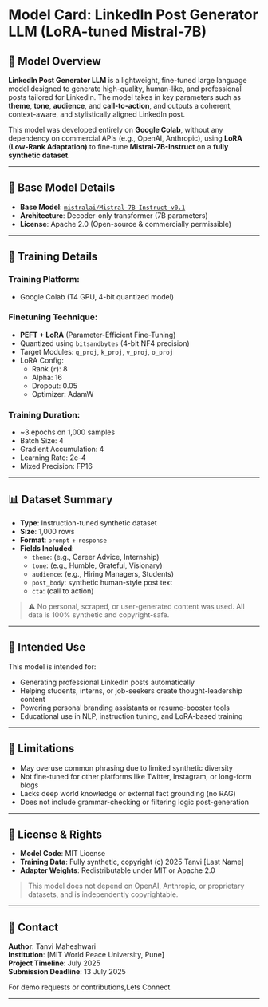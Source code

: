 # Model Card: LinkedIn Post Generator LLM (LoRA-tuned Mistral-7B)

## 📌 Model Overview

**LinkedIn Post Generator LLM** is a lightweight, fine-tuned large language model designed to generate high-quality, human-like, and professional posts tailored for LinkedIn. The model takes in key parameters such as **theme**, **tone**, **audience**, and **call-to-action**, and outputs a coherent, context-aware, and stylistically aligned LinkedIn post.

This model was developed entirely on **Google Colab**, without any dependency on commercial APIs (e.g., OpenAI, Anthropic), using **LoRA (Low-Rank Adaptation)** to fine-tune **Mistral-7B-Instruct** on a **fully synthetic dataset**.

---

## 🧠 Base Model Details

- **Base Model**: [`mistralai/Mistral-7B-Instruct-v0.1`](https://huggingface.co/mistralai/Mistral-7B-Instruct-v0.1)
- **Architecture**: Decoder-only transformer (7B parameters)
- **License**: Apache 2.0 (Open-source & commercially permissible)

---

## 🧪 Training Details

### Training Platform:
- Google Colab (T4 GPU, 4-bit quantized model)

### Finetuning Technique:
- **PEFT + LoRA** (Parameter-Efficient Fine-Tuning)
- Quantized using `bitsandbytes` (4-bit NF4 precision)
- Target Modules: `q_proj`, `k_proj`, `v_proj`, `o_proj`
- LoRA Config:
  - Rank (`r`): 8  
  - Alpha: 16  
  - Dropout: 0.05  
  - Optimizer: AdamW

### Training Duration:
- ~3 epochs on 1,000 samples
- Batch Size: 4  
- Gradient Accumulation: 4  
- Learning Rate: 2e-4  
- Mixed Precision: FP16

---

## 📊 Dataset Summary

- **Type**: Instruction-tuned synthetic dataset
- **Size**: 1,000 rows
- **Format**: `prompt` + `response`
- **Fields Included**:
  - `theme`: (e.g., Career Advice, Internship)
  - `tone`: (e.g., Humble, Grateful, Visionary)
  - `audience`: (e.g., Hiring Managers, Students)
  - `post_body`: synthetic human-style post text
  - `cta`: (call to action)

> ⚠️ No personal, scraped, or user-generated content was used. All data is 100% synthetic and copyright-safe.

---

## 🎯 Intended Use

This model is intended for:

- Generating professional LinkedIn posts automatically
- Helping students, interns, or job-seekers create thought-leadership content
- Powering personal branding assistants or resume-booster tools
- Educational use in NLP, instruction tuning, and LoRA-based training

---

## 🚫 Limitations

- May overuse common phrasing due to limited synthetic diversity
- Not fine-tuned for other platforms like Twitter, Instagram, or long-form blogs
- Lacks deep world knowledge or external fact grounding (no RAG)
- Does not include grammar-checking or filtering logic post-generation

---

## 📄 License & Rights

- **Model Code**: MIT License
- **Training Data**: Fully synthetic, copyright (c) 2025 Tanvi [Last Name]
- **Adapter Weights**: Redistributable under MIT or Apache 2.0

> This model does not depend on OpenAI, Anthropic, or proprietary datasets, and is independently copyrightable.

---

## 💬 Contact

**Author**: Tanvi Maheshwari  
**Institution**: [MIT World Peace University, Pune]  
**Project Timeline**: July 2025  
**Submission Deadline**: 13 July 2025

For demo requests or contributions,Lets Connect.

---

